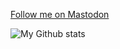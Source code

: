<a rel="me" href="https://mastodon.cloud/@fjpepper">Follow me on Mastodon</a>

![My Github stats](https://github-readme-stats.vercel.app/api?username=pfefferf&show_icons=true&theme=gruvbox)

<!--
**pfefferf/pfefferf** is a ✨ _special_ ✨ repository because its `README.md` (this file) appears on your GitHub profile.

Here are some ideas to get you started:

- 🔭 I’m currently working on ...
- 🌱 I’m currently learning ...
- 👯 I’m looking to collaborate on ...
- 🤔 I’m looking for help with ...
- 💬 Ask me about ...
- 📫 How to reach me: ...
- 😄 Pronouns: ...
- ⚡ Fun fact: ...
-->

